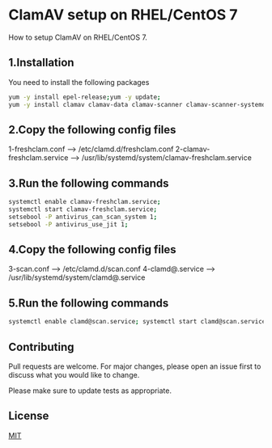# ClamAV setup on RHEL/CentOS 7

How to setup ClamAV on RHEL/CentOS 7.

## 1.Installation

You need to install the following packages

```bash
yum -y install epel-release;yum -y update;
yum -y install clamav clamav-data clamav-scanner clamav-scanner-systemd clamav-server clamav-server-systemd clamav-unofficial-sigs clamav-update

```

## 2.Copy the following config files
1-freshclam.conf  --> /etc/clamd.d/freshclam.conf
2-clamav-freshclam.service --> /usr/lib/systemd/system/clamav-freshclam.service

## 3.Run the following commands
```bash
systemctl enable clamav-freshclam.service;
systemctl start clamav-freshclam.service;
setsebool -P antivirus_can_scan_system 1;
setsebool -P antivirus_use_jit 1;
```

## 4.Copy the following config files
3-scan.conf  --> /etc/clamd.d/scan.conf
4-clamd@.service --> /usr/lib/systemd/system/clamd@.service


## 5.Run the following commands
```bash
systemctl enable clamd@scan.service; systemctl start clamd@scan.service;
```


## Contributing
Pull requests are welcome. For major changes, please open an issue first to discuss what you would like to change.

Please make sure to update tests as appropriate.

## License
[MIT](https://choosealicense.com/licenses/mit/)

